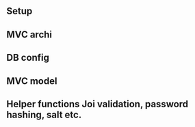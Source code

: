 ## Setup

## MVC archi

## DB config

## MVC model

## Helper functions Joi validation, password hashing, salt etc.